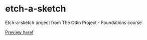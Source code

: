 # etch-a-sketch
Etch-a-sketch project from The Odin Project - Foundations course

[Preview here!](https://imhenryma.github.io/etch-a-sketch/)
